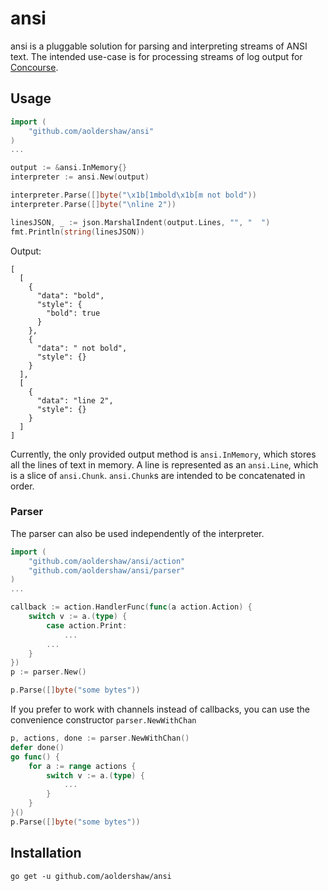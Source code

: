 # ansi

ansi is a pluggable solution for parsing and interpreting streams of ANSI text.
The intended use-case is for processing streams of log output for 
[Concourse](https://github.com/concourse/concourse).

## Usage

```go
import (
    "github.com/aoldershaw/ansi"
)
...

output := &ansi.InMemory{}
interpreter := ansi.New(output)

interpreter.Parse([]byte("\x1b[1mbold\x1b[m not bold"))
interpreter.Parse([]byte("\nline 2"))

linesJSON, _ := json.MarshalIndent(output.Lines, "", "  ")
fmt.Println(string(linesJSON))
```

Output:

```
[
  [
    {
      "data": "bold",
      "style": {
        "bold": true
      }
    },
    {
      "data": " not bold",
      "style": {}
    }
  ],
  [
    {
      "data": "line 2",
      "style": {}
    }
  ]
]
```

Currently, the only provided output method is `ansi.InMemory`,
which stores all the lines of text in memory. A line is represented
as an `ansi.Line`, which is a slice of `ansi.Chunk`. `ansi.Chunk`s
are intended to be concatenated in order.

### Parser

The parser can also be used independently of the interpreter.

```go
import (
    "github.com/aoldershaw/ansi/action"
    "github.com/aoldershaw/ansi/parser"
)
...

callback := action.HandlerFunc(func(a action.Action) {
    switch v := a.(type) {
        case action.Print:
            ...
        ...
    }
})
p := parser.New()

p.Parse([]byte("some bytes"))
```

If you prefer to work with channels instead of callbacks, you
can use the convenience constructor `parser.NewWithChan`

```go
p, actions, done := parser.NewWithChan()
defer done()
go func() {
    for a := range actions {
        switch v := a.(type) {
            ...
        }
    }
}()
p.Parse([]byte("some bytes"))
```

## Installation

```shell script
go get -u github.com/aoldershaw/ansi
```
